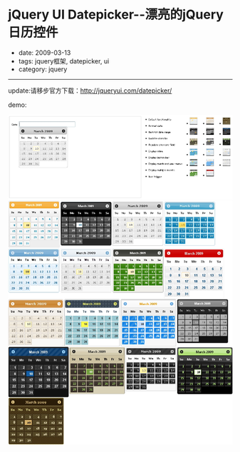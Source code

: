 # jQuery UI Datepicker--漂亮的jQuery日历控件

- date: 2009-03-13
- tags: jquery框架, datepicker, ui
- category: jquery

----------------

update:请移步官方下载：http://jqueryui.com/datepicker/

demo:

<img src="/files/img/jquery-ui-datepicker.jpg" alt="漂亮的jQuery日历控件" />

<img src="/files/img/jquery-ui-datepicker2.jpg" alt="漂亮的jQuery日历控件" />